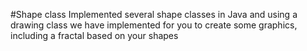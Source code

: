 #Shape class
Implemented several shape classes in Java and using a drawing class we have implemented for you to create some graphics, including a fractal based on your shapes
